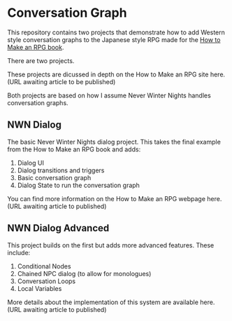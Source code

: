 # Conversation Graph

This repository contains two projects that demonstrate how to add Western style conversation graphs to the Japanese style RPG made for the [How to Make an RPG book](http://howtomakeanrpg.com/).

There are two projects.

These projects are dicussed in depth on the How to Make an RPG site here. (URL awaiting article to be published)

Both projects are based on how I assume Never Winter Nights handles conversation graphs.

## NWN Dialog

The basic Never Winter Nights dialog project. This takes the final example from the How to Make an RPG book and adds:

1. Dialog UI
2. Dialog transitions and triggers
3. Basic conversation graph
4. Dialog State to run the conversation graph

You can find more information on the How to Make an RPG webpage here. (URL awaiting article to published)

## NWN Dialog Advanced

This project builds on the first but adds more advanced features. These include:

1. Conditional Nodes
2. Chained NPC dialog (to allow for monologues)
3. Conversation Loops
4. Local Variables

More details about the implementation of this system are available here. (URL awaiting article to published)